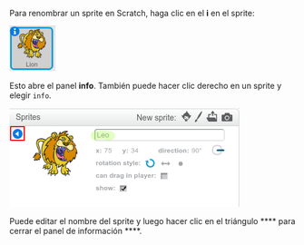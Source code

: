 Para renombrar un sprite en Scratch, haga clic en el **i** en el sprite:

![captura de pantalla](images/rename-info.png)

Esto abre el panel **info**. También puede hacer clic derecho en un sprite y elegir `info`.

![captura de pantalla](images/rename-change.png)

Puede editar el nombre del sprite y luego hacer clic en el triángulo **** para cerrar el panel de información ****.